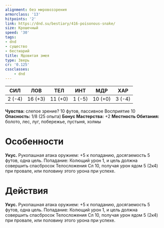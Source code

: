 ```yaml
---
alignment: без мировоззрения
armorclass: '13'
hitpoints: '2'
link: https://dnd.su/bestiary/416-poisonous-snake/
size: Крошечный
speed: '30'
tags:
- dnd
- существо
- бестиарий
title: Ядовитая змея
type: Зверь
cr: '0.125'
cssclasses:
    - dnd
---
```



| СИЛ | ЛОВ | ТЕЛ | ИНТ | МДР | ХАР |
|---|---|---|---|---|---|
| 2 (-4) | 16 (+3) | 11 (+0) | 1 (-5) | 10 (+0) | 3 (-4) |
**Чувства:** слепое зрение? 10 футов, пассивное Восприятие 10
**Опасность:** 1/8 (25 опыта)
**Бонус Мастерства:** +2
**Местность Обитания:** болото, лес, луг, побережье, пустыня, холмы


# Особенности
**Укус.** Рукопашная атака оружием: +5 к попаданию, досягаемость 5 футов, одна цель. Попадание: Колющий урон 1, и цель должна совершить спасбросок Телосложения Сл 10, получая урон ядом 5 (2к4) при провале, или половину этого урона при успехе.


# Действия
**Укус.** Рукопашная атака оружием: +5 к попаданию, досягаемость 5 футов, одна цель. Попадание: Колющий урон 1, и цель должна совершить спасбросок Телосложения Сл 10, получая урон ядом 5 (2к4) при провале, или половину этого урона при успехе.